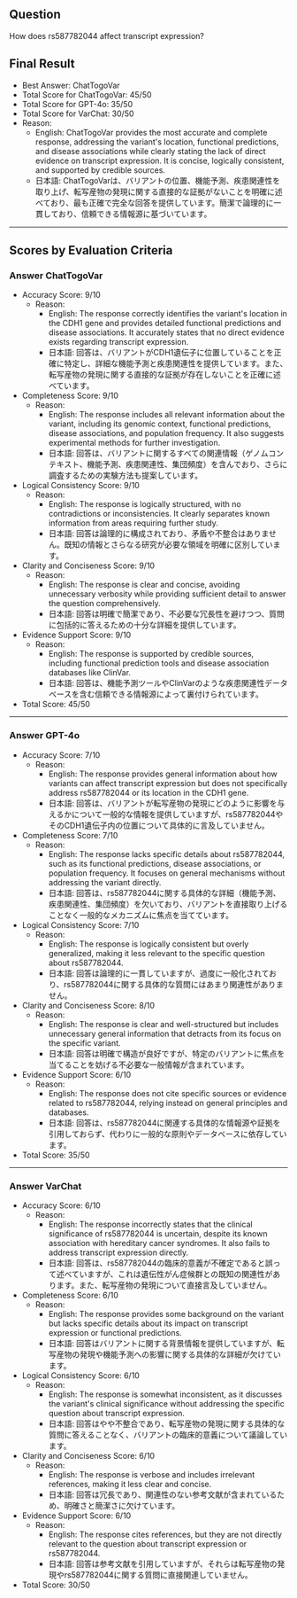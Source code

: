 ## Question

How does rs587782044 affect transcript expression?

## Final Result

- Best Answer: ChatTogoVar
- Total Score for ChatTogoVar: 45/50
- Total Score for GPT-4o: 35/50
- Total Score for VarChat: 30/50
- Reason:
  - English: ChatTogoVar provides the most accurate and complete response, addressing the variant's location, functional predictions, and disease associations while clearly stating the lack of direct evidence on transcript expression. It is concise, logically consistent, and supported by credible sources.
  - 日本語: ChatTogoVarは、バリアントの位置、機能予測、疾患関連性を取り上げ、転写産物の発現に関する直接的な証拠がないことを明確に述べており、最も正確で完全な回答を提供しています。簡潔で論理的に一貫しており、信頼できる情報源に基づいています。

---

## Scores by Evaluation Criteria

### Answer ChatTogoVar
- Accuracy Score: 9/10
  - Reason: 
    - English: The response correctly identifies the variant's location in the CDH1 gene and provides detailed functional predictions and disease associations. It accurately states that no direct evidence exists regarding transcript expression.
    - 日本語: 回答は、バリアントがCDH1遺伝子に位置していることを正確に特定し、詳細な機能予測と疾患関連性を提供しています。また、転写産物の発現に関する直接的な証拠が存在しないことを正確に述べています。
- Completeness Score: 9/10
  - Reason: 
    - English: The response includes all relevant information about the variant, including its genomic context, functional predictions, disease associations, and population frequency. It also suggests experimental methods for further investigation.
    - 日本語: 回答は、バリアントに関するすべての関連情報（ゲノムコンテキスト、機能予測、疾患関連性、集団頻度）を含んでおり、さらに調査するための実験方法も提案しています。
- Logical Consistency Score: 9/10
  - Reason: 
    - English: The response is logically structured, with no contradictions or inconsistencies. It clearly separates known information from areas requiring further study.
    - 日本語: 回答は論理的に構成されており、矛盾や不整合はありません。既知の情報とさらなる研究が必要な領域を明確に区別しています。
- Clarity and Conciseness Score: 9/10
  - Reason: 
    - English: The response is clear and concise, avoiding unnecessary verbosity while providing sufficient detail to answer the question comprehensively.
    - 日本語: 回答は明確で簡潔であり、不必要な冗長性を避けつつ、質問に包括的に答えるための十分な詳細を提供しています。
- Evidence Support Score: 9/10
  - Reason: 
    - English: The response is supported by credible sources, including functional prediction tools and disease association databases like ClinVar.
    - 日本語: 回答は、機能予測ツールやClinVarのような疾患関連性データベースを含む信頼できる情報源によって裏付けられています。
- Total Score: 45/50

---

### Answer GPT-4o
- Accuracy Score: 7/10
  - Reason: 
    - English: The response provides general information about how variants can affect transcript expression but does not specifically address rs587782044 or its location in the CDH1 gene.
    - 日本語: 回答は、バリアントが転写産物の発現にどのように影響を与えるかについて一般的な情報を提供していますが、rs587782044やそのCDH1遺伝子内の位置について具体的に言及していません。
- Completeness Score: 7/10
  - Reason: 
    - English: The response lacks specific details about rs587782044, such as its functional predictions, disease associations, or population frequency. It focuses on general mechanisms without addressing the variant directly.
    - 日本語: 回答は、rs587782044に関する具体的な詳細（機能予測、疾患関連性、集団頻度）を欠いており、バリアントを直接取り上げることなく一般的なメカニズムに焦点を当てています。
- Logical Consistency Score: 7/10
  - Reason: 
    - English: The response is logically consistent but overly generalized, making it less relevant to the specific question about rs587782044.
    - 日本語: 回答は論理的に一貫していますが、過度に一般化されており、rs587782044に関する具体的な質問にはあまり関連性がありません。
- Clarity and Conciseness Score: 8/10
  - Reason: 
    - English: The response is clear and well-structured but includes unnecessary general information that detracts from its focus on the specific variant.
    - 日本語: 回答は明確で構造が良好ですが、特定のバリアントに焦点を当てることを妨げる不必要な一般情報が含まれています。
- Evidence Support Score: 6/10
  - Reason: 
    - English: The response does not cite specific sources or evidence related to rs587782044, relying instead on general principles and databases.
    - 日本語: 回答は、rs587782044に関連する具体的な情報源や証拠を引用しておらず、代わりに一般的な原則やデータベースに依存しています。
- Total Score: 35/50

---

### Answer VarChat
- Accuracy Score: 6/10
  - Reason: 
    - English: The response incorrectly states that the clinical significance of rs587782044 is uncertain, despite its known association with hereditary cancer syndromes. It also fails to address transcript expression directly.
    - 日本語: 回答は、rs587782044の臨床的意義が不確定であると誤って述べていますが、これは遺伝性がん症候群との既知の関連性があります。また、転写産物の発現について直接言及していません。
- Completeness Score: 6/10
  - Reason: 
    - English: The response provides some background on the variant but lacks specific details about its impact on transcript expression or functional predictions.
    - 日本語: 回答はバリアントに関する背景情報を提供していますが、転写産物の発現や機能予測への影響に関する具体的な詳細が欠けています。
- Logical Consistency Score: 6/10
  - Reason: 
    - English: The response is somewhat inconsistent, as it discusses the variant's clinical significance without addressing the specific question about transcript expression.
    - 日本語: 回答はやや不整合であり、転写産物の発現に関する具体的な質問に答えることなく、バリアントの臨床的意義について議論しています。
- Clarity and Conciseness Score: 6/10
  - Reason: 
    - English: The response is verbose and includes irrelevant references, making it less clear and concise.
    - 日本語: 回答は冗長であり、関連性のない参考文献が含まれているため、明確さと簡潔さに欠けています。
- Evidence Support Score: 6/10
  - Reason: 
    - English: The response cites references, but they are not directly relevant to the question about transcript expression or rs587782044.
    - 日本語: 回答は参考文献を引用していますが、それらは転写産物の発現やrs587782044に関する質問に直接関連していません。
- Total Score: 30/50